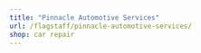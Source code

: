 ```yaml
---
title: "Pinnacle Automotive Services"
url: /flagstaff/pinnacle-automotive-services/
shop: car repair
---
```

